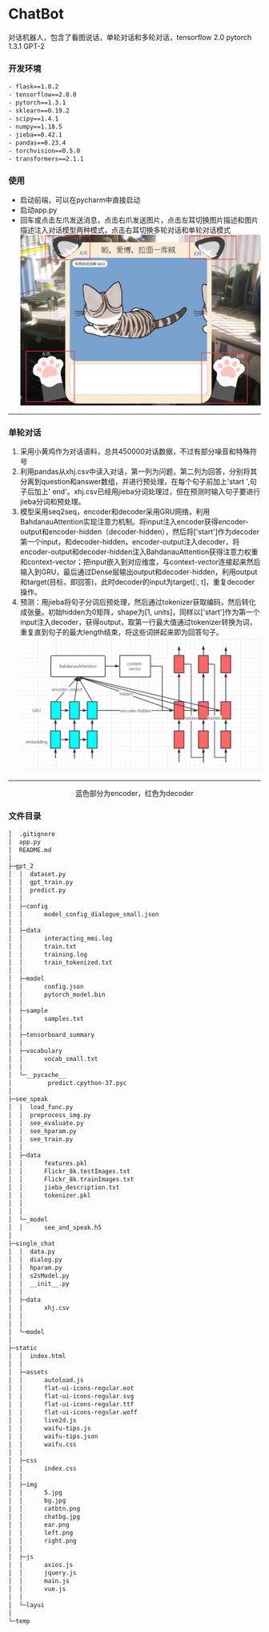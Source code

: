 # ChatBot
对话机器人，包含了看图说话，单轮对话和多轮对话，tensorflow 2.0 pytorch 1.3.1 GPT-2
### 开发环境
    - flask==1.0.2
    - tensorflow==2.0.0
    - pytorch==1.3.1
    - sklearn==0.19.2
    - scipy==1.4.1
    - numpy==1.18.5
    - jieba==0.42.1
    - pandas==0.23.4
    - torchvision==0.5.0
    - transformers==2.1.1  

### 使用
- 启动前端，可以在pycharm中直接启动
- 启动app.py
- 回车或点击左爪发送消息，点击右爪发送图片，点击左耳切换图片描述和图片描述注入对话模型两种模式，点击右耳切换多轮对话和单轮对话模式  
![Alt 前端使用](/result/use.jpg)  
---

### 单轮对话  
1. 采用小黄鸡作为对话语料，总共450000对话数据，不过有部分噪音和特殊符号
2. 利用pandas从xhj.csv中读入对话，第一列为问题，第二列为回答，分别将其分离到question和answer数组，并进行预处理，在每个句子前加上'start ',句子后加上' end'。xhj.csv已经用jieba分词处理过，但在预测时输入句子要进行jieba分词和预处理。
3. 模型采用seq2seq，encoder和decoder采用GRU网络，利用BahdanauAttention实现注意力机制。将input注入encoder获得encoder-output和encoder-hidden（decoder-hidden），然后将['start']作为decoder第一个input，和decoder-hidden，encoder-output注入decoder，将encoder-output和decoder-hidden注入BahdanauAttention获得注意力权重和context-vector；把input嵌入到对应维度，与context-vector连接起来然后输入到GRU，最后通过Dense层输出output和decoder-hidden，利用output和target(目标，即回答)，此时decoder的input为target[:, t]，重复decoder操作。
4. 预测：用jieba将句子分词后预处理，然后通过tokenizer获取编码，然后转化成张量。初始hidden为0矩阵，shape为[1, units]，同样以['start']作为第一个input注入decoder，获得output，取第一行最大值通过tokenizer转换为词，重复直到句子的最大length结束，将这些词拼起来即为回答句子。  
![Alt 模型图](/result/single_model.jpg)
---
<center>蓝色部分为encoder，红色为decoder</center>


### 文件目录  
```
│  .gitignore
│  app.py
│  README.md
│               
├─gpt_2
│  │  dataset.py
│  │  gpt_train.py
│  │  predict.py
│  │  
│  ├─config
│  │      model_config_dialogue_small.json
│  │      
│  ├─data
│  │      interacting_mmi.log
│  │      train.txt
│  │      training.log
│  │      train_tokenized.txt
│  │      
│  ├─model
│  │      config.json
│  │      pytorch_model.bin
│  │      
│  ├─sample
│  │      samples.txt
│  │      
│  ├─tensorboard_summary
│  │      
│  ├─vocabulary
│  │      vocab_small.txt
│  │      
│  └─__pycache__
│          predict.cpython-37.pyc
│          
├─see_speak
│  │  load_func.py
│  │  preprocess_img.py
│  │  see_evaluate.py
│  │  see_hparam.py
│  │  see_train.py
│  │  
│  ├─data
│  │      features.pkl
│  │      Flickr_8k.testImages.txt
│  │      Flickr_8k.trainImages.txt
│  │      jieba_description.txt
│  │      tokenizer.pkl
│  │      
│  │      
│  └─_model
│  │      see_and_speak.h5
│          
├─single_chat
│  │  data.py
│  │  dialog.py
│  │  hparam.py
│  │  s2sModel.py
│  │  __init__.py
│  │  
│  ├─data
│  │      xhj.csv
│  │      
│  │      
│  └─model
│          
├─static
│  │  index.html
│  │  
│  ├─assets
│  │      autoload.js
│  │      flat-ui-icons-regular.eot
│  │      flat-ui-icons-regular.svg
│  │      flat-ui-icons-regular.ttf
│  │      flat-ui-icons-regular.woff
│  │      live2d.js
│  │      waifu-tips.js
│  │      waifu-tips.json
│  │      waifu.css
│  │      
│  ├─css
│  │      index.css
│  │      
│  ├─img
│  │      5.jpg
│  │      bg.jpg
│  │      catbtn.png
│  │      chatbg.jpg
│  │      ear.png
│  │      left.png
│  │      right.png
│  │      
│  ├─js
│  │      axios.js
│  │      jquery.js
│  │      main.js
│  │      vue.js
│  │      
│  └─layui
│                  
└─temp

```
